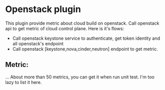 # Openstack plugin
This plugin provide metric about cloud build on openstack. Call openstack api to get metric of cloud control plane.
Here is it's flows:
* Call openstack keystone service to authenticate, get token identity and all openstack's endpoint
* Call openstack [keystone,nova,cinder,neutron] endpoint to get metric.

## Metric:

... About more than 50 metrics, you can get it when run unit test. I'm too lazy to list it here.
